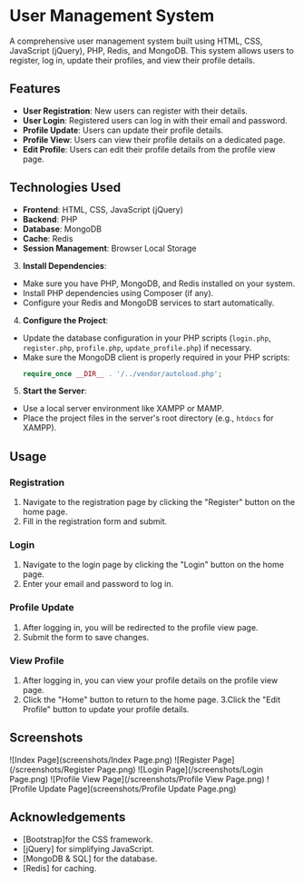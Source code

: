 # User Management System

A comprehensive user management system built using HTML, CSS, JavaScript (jQuery), PHP, Redis, and MongoDB. This system allows users to register, log in, update their profiles, and view their profile details.

## Features

- **User Registration**: New users can register with their details.
- **User Login**: Registered users can log in with their email and password.
- **Profile Update**: Users can update their profile details.
- **Profile View**: Users can view their profile details on a dedicated page.
- **Edit Profile**: Users can edit their profile details from the profile view page.

## Technologies Used

- **Frontend**: HTML, CSS, JavaScript (jQuery)
- **Backend**: PHP
- **Database**: MongoDB
- **Cache**: Redis
- **Session Management**: Browser Local Storage


3. **Install Dependencies**:
- Make sure you have PHP, MongoDB, and Redis installed on your system.
- Install PHP dependencies using Composer (if any).
- Configure your Redis and MongoDB services to start automatically.

4. **Configure the Project**:
- Update the database configuration in your PHP scripts (`login.php`, `register.php`, `profile.php`, `update_profile.php`) if necessary.
- Make sure the MongoDB client is properly required in your PHP scripts:
  ```php
  require_once __DIR__ . '/../vendor/autoload.php';
  ```

5. **Start the Server**:
- Use a local server environment like XAMPP or MAMP.
- Place the project files in the server's root directory (e.g., `htdocs` for XAMPP).


## Usage

### Registration

1. Navigate to the registration page by clicking the "Register" button on the home page.
2. Fill in the registration form and submit.

### Login

1. Navigate to the login page by clicking the "Login" button on the home page.
2. Enter your email and password to log in.

### Profile Update

1. After logging in, you will be redirected to the profile view page.
2. Submit the form to save changes.

### View Profile

1. After logging in, you can view your profile details on the profile view page.
2. Click the "Home" button to return to the home page.
3.Click the "Edit Profile" button to update your profile details.

## Screenshots

![Index Page](screenshots/Index Page.png)
![Register Page](/screenshots/Register Page.png)
![Login Page](/screenshots/Login Page.png)
![Profile View Page](/screenshots/Profile View Page.png)
![Profile Update Page](screenshots/Profile Update Page.png)





## Acknowledgements
- [Bootstrap]for the CSS framework.
- [jQuery] for simplifying JavaScript.
- [MongoDB & SQL] for the  database.
- [Redis] for caching.


